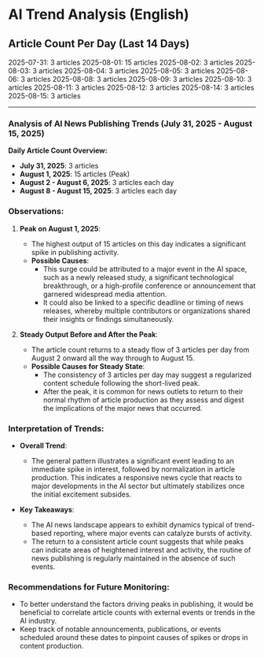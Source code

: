 # AI Trend Analysis (English)

## Article Count Per Day (Last 14 Days)

2025-07-31: 3 articles
2025-08-01: 15 articles
2025-08-02: 3 articles
2025-08-03: 3 articles
2025-08-04: 3 articles
2025-08-05: 3 articles
2025-08-06: 3 articles
2025-08-08: 3 articles
2025-08-09: 3 articles
2025-08-10: 3 articles
2025-08-11: 3 articles
2025-08-12: 3 articles
2025-08-14: 3 articles
2025-08-15: 3 articles

---

### Analysis of AI News Publishing Trends (July 31, 2025 - August 15, 2025)

**Daily Article Count Overview:**
- **July 31, 2025**: 3 articles  
- **August 1, 2025**: 15 articles (Peak)  
- **August 2 - August 6, 2025**: 3 articles each day  
- **August 8 - August 15, 2025**: 3 articles each day  

### Observations:
1. **Peak on August 1, 2025**:
   - The highest output of 15 articles on this day indicates a significant spike in publishing activity.
   - **Possible Causes**: 
     - This surge could be attributed to a major event in the AI space, such as a newly released study, a significant technological breakthrough, or a high-profile conference or announcement that garnered widespread media attention.
     - It could also be linked to a specific deadline or timing of news releases, whereby multiple contributors or organizations shared their insights or findings simultaneously.

2. **Steady Output Before and After the Peak**:
   - The article count returns to a steady flow of 3 articles per day from August 2 onward all the way through to August 15.
   - **Possible Causes for Steady State**:
     - The consistency of 3 articles per day may suggest a regularized content schedule following the short-lived peak.
     - After the peak, it is common for news outlets to return to their normal rhythm of article production as they assess and digest the implications of the major news that occurred.

### Interpretation of Trends:
- **Overall Trend**: 
  - The general pattern illustrates a significant event leading to an immediate spike in interest, followed by normalization in article production. This indicates a responsive news cycle that reacts to major developments in the AI sector but ultimately stabilizes once the initial excitement subsides.
  
- **Key Takeaways**:
  - The AI news landscape appears to exhibit dynamics typical of trend-based reporting, where major events can catalyze bursts of activity.
  - The return to a consistent article count suggests that while peaks can indicate areas of heightened interest and activity, the routine of news publishing is regularly maintained in the absence of such events.
  
### Recommendations for Future Monitoring:
- To better understand the factors driving peaks in publishing, it would be beneficial to correlate article counts with external events or trends in the AI industry.
- Keep track of notable announcements, publications, or events scheduled around these dates to pinpoint causes of spikes or drops in content production.
